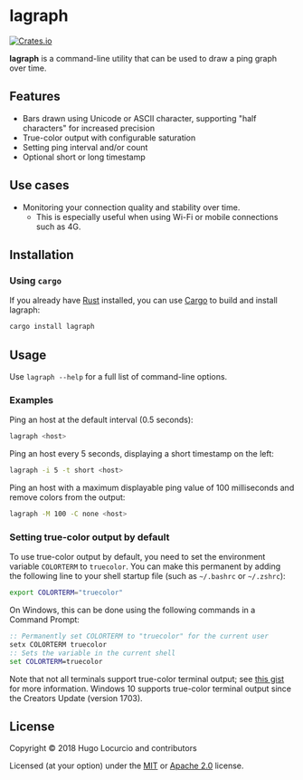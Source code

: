 # lagraph

[![Crates.io](https://img.shields.io/crates/v/lagraph.svg)](https://crates.io/crates/lagraph)

**lagraph** is a command-line utility that can be used to draw a ping graph over time.

## Features

- Bars drawn using Unicode or ASCII character, supporting "half characters"
  for increased precision
- True-color output with configurable saturation
- Setting ping interval and/or count
- Optional short or long timestamp

## Use cases

- Monitoring your connection quality and stability over time.
  - This is especially useful when using Wi-Fi or mobile connections such as 4G.

## Installation

### Using `cargo`

If you already have [Rust](https://rust-lang.org/) installed, you can use
[Cargo](https://crates.io/) to build and install lagraph:

```bash
cargo install lagraph
```

## Usage

Use `lagraph --help` for a full list of command-line options.

### Examples

Ping an host at the default interval (0.5 seconds):

```bash
lagraph <host>
```

Ping an host every 5 seconds, displaying a short timestamp on the left:

```bash
lagraph -i 5 -t short <host>
```

Ping an host with a maximum displayable ping value of 100 milliseconds
and remove colors from the output:

```bash
lagraph -M 100 -C none <host>
```

### Setting true-color output by default

To use true-color output by default, you need to set the environment variable
`COLORTERM` to `truecolor`. You can make this permanent by adding the following
line to your shell startup file (such as `~/.bashrc` or `~/.zshrc`):

```bash
export COLORTERM="truecolor"
```

On Windows, this can be done using the following commands in a Command Prompt:

```bat
:: Permanently set COLORTERM to "truecolor" for the current user
setx COLORTERM truecolor
:: Sets the variable in the current shell
set COLORTERM=truecolor
```

Note that not all terminals support true-color terminal output; see
[this gist](https://gist.github.com/XVilka/8346728) for more information.
Windows 10 supports true-color terminal output since the Creators Update
(version 1703).

## License

Copyright © 2018 Hugo Locurcio and contributors

Licensed (at your option) under the [MIT](/LICENSE.MIT.md)
or [Apache 2.0](LICENSE.Apache-2.0.txt) license.
